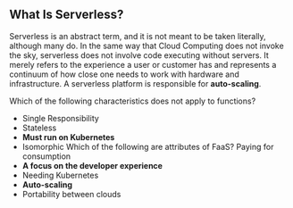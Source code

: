 ## What Is Serverless?
Serverless is an abstract term, and it is not meant to be taken literally, although many do. In the same way that Cloud Computing does not invoke the sky, serverless does not involve code executing without servers. It merely refers to the experience a user or customer has and represents a continuum of how close one needs to work with hardware and infrastructure.
A serverless platform is responsible for **auto-scaling**.

Which of the following characteristics does not apply to functions?
- Single Responsibility
- Stateless
- **Must run on Kubernetes**
- Isomorphic
Which of the following are attributes of FaaS?
Paying for consumption
- **A focus on the developer experience**
- Needing Kubernetes
- **Auto-scaling**
- Portability between clouds
